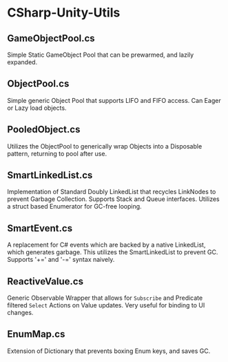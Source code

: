 # CSharp-Unity-Utils

GameObjectPool.cs
-----------------

Simple Static GameObject Pool that can be prewarmed, and lazily expanded.

ObjectPool.cs
-------------

Simple generic Object Pool that supports LIFO and FIFO access. Can Eager or Lazy load objects.

PooledObject.cs
---------------

Utilizes the ObjectPool to generically wrap Objects into a Disposable pattern, returning to pool after use.

SmartLinkedList.cs
------------------

Implementation of Standard Doubly LinkedList that recycles LinkNodes to prevent Garbage Collection. Supports Stack and Queue interfaces. Utilizes a struct based Enumerator for GC-free looping.

SmartEvent.cs
-------------

A replacement for C# events which are backed by a native LinkedList, which generates garbage. This utilizes the SmartLinkedList to prevent GC. Supports '+=' and '-=' syntax naively.

ReactiveValue.cs
----------------

Generic Observable Wrapper that allows for `Subscribe` and Predicate filtered `Select` Actions on Value updates. Very useful for binding to UI changes.


EnumMap.cs
----------

Extension of Dictionary that prevents boxing Enum keys, and saves GC.